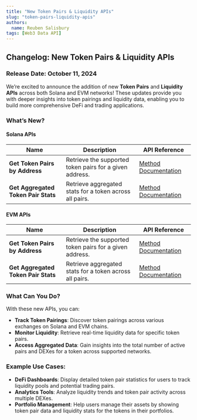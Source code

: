 ```yaml
---
title: "New Token Pairs & Liquidity APIs"
slug: "token-pairs-liquidity-apis"
authors:
  name: Reuben Salisbury
tags: [Web3 Data API]
---
```


## Changelog: New Token Pairs & Liquidity APIs

### Release Date: October 11, 2024

We’re excited to announce the addition of new **Token Pairs** and **Liquidity APIs** across both Solana and EVM networks! These updates provide you with deeper insights into token pairings and liquidity data, enabling you to build more comprehensive DeFi and trading applications.

### What’s New?

#### Solana APIs

| Name                                | Description                                             | API Reference                                                                           |
| ----------------------------------- | ------------------------------------------------------- | --------------------------------------------------------------------------------------- |
| **Get Token Pairs by Address**      | Retrieve the supported token pairs for a given address. | [Method Documentation](/web3-data-api/solana/reference/get-token-pairs-by-address)      |
| **Get Aggregated Token Pair Stats** | Retrieve aggregated stats for a token across all pairs. | [Method Documentation](/web3-data-api/solana/reference/get-aggregated-token-pair-stats) |

#### EVM APIs

| Name                                | Description                                             | API Reference                                                                        |
| ----------------------------------- | ------------------------------------------------------- | ------------------------------------------------------------------------------------ |
| **Get Token Pairs by Address**      | Retrieve the supported token pairs for a given address. | [Method Documentation](/web3-data-api/evm/reference/get-token-pairs-by-address)      |
| **Get Aggregated Token Pair Stats** | Retrieve aggregated stats for a token across all pairs. | [Method Documentation](/web3-data-api/evm/reference/get-aggregated-token-pair-stats) |

### What Can You Do?

With these new APIs, you can:

- **Track Token Pairings**: Discover token pairings across various exchanges on Solana and EVM chains.
- **Monitor Liquidity**: Retrieve real-time liquidity data for specific token pairs.
- **Access Aggregated Data**: Gain insights into the total number of active pairs and DEXes for a token across supported networks.

### Example Use Cases:

- **DeFi Dashboards**: Display detailed token pair statistics for users to track liquidity pools and potential trading pairs.
- **Analytics Tools**: Analyze liquidity trends and token pair activity across multiple DEXes.
- **Portfolio Management**: Help users manage their assets by showing token pair data and liquidity stats for the tokens in their portfolios.
